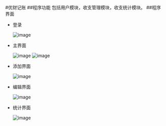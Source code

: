 #优财记账
##程序功能
包括用户模块，收支管理模块，收支统计模块。
##程序界面
* 登录

    ![image](https://github.com/xaoyao/youcai/blob/master/screenshot/login.png)

* 主界面

    ![image](https://github.com/xaoyao/youcai/blob/master/screenshot/main.png)
    ![image](https://github.com/xaoyao/youcai/blob/master/screenshot/menu.png)

* 添加界面

    ![image](https://github.com/xaoyao/youcai/blob/master/screenshot/add.png)

* 编辑界面

    ![image](https://github.com/xaoyao/youcai/blob/master/screenshot/edit.png)
    
* 统计界面

    ![image](https://github.com/xaoyao/youcai/blob/master/screenshot/statistics.png)
